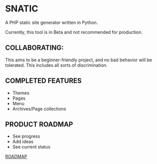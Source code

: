 # SNATIC 
A PHP static site generator written in Python.

Currently, this tool is in Beta and not recommended for production.

## COLLABORATING:

This aims to be a beginner-friendly project, and no bad behavior will be tolerated. This includes all sorts of 
discrimination.

## COMPLETED FEATURES

- Themes
- Pages
- Menu
- Archives/Page collections

## PRODUCT ROADMAP

- See progress
- Add ideas
- See current status

[ROADMAP](https://app.productstash.io/roadmaps/5fb8c1a47f5b66002ef0445c/public)

 

